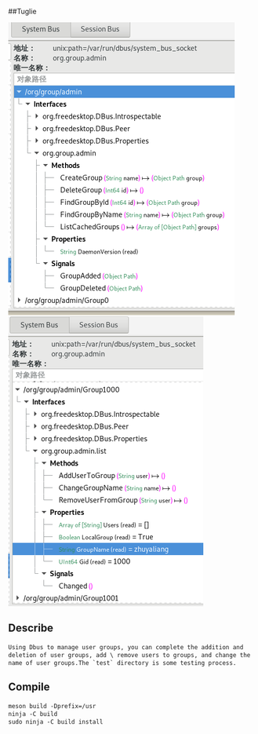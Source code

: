##Tuglie

![admin:](https://github.com/zhuyaliang/images/blob/master/004.png)
![group:](https://github.com/zhuyaliang/images/blob/master/005.png)

## Describe
```
Using Dbus to manage user groups, you can complete the addition and deletion of user groups, add \ remove users to groups, and change the name of user groups.The `test` directory is some testing process.
```

## Compile

```
meson build -Dprefix=/usr
ninja -C build
sudo ninja -C build install



